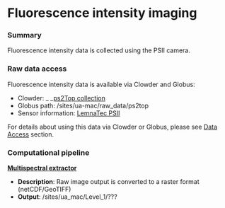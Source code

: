 # Fluorescence intensity imaging

### Summary

Fluorescence intensity data is collected using the PSII camera.

### Raw data access

Fluorescence intensity data is available via Clowder and Globus:

* Clowder: _ _[ps2Top collection](https://terraref.ncsa.illinois.edu/clowder/collection/572a7c2be4b03269d70a82f7)
* Globus path:  \/sites\/ua-mac\/raw\_data\/ps2top
* Sensor information: [LemnaTec PSII](https://terraref.ncsa.illinois.edu/clowder/datasets/581789834f0ce77b6655cee4)

For details about using this data via Clowder or Globus, please see [Data Access](/how-to-access-data.md) section.

### Computational pipeline

[**Multispectral extractor**](https://github.com/terraref/extractors-multispectral)

* **Description**: Raw image output is converted to a raster format \(netCDF\/GeoTIFF\) 
* **Output**: \/sites\/ua\_mac\/Level\_1\/???

